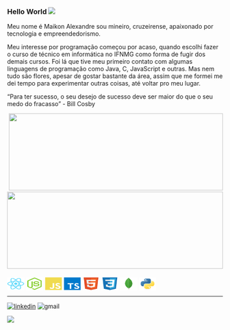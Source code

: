 ### Hello World  <img src="https://media.giphy.com/media/hvRJCLFzcasrR4ia7z/giphy.gif" width="25px">

Meu nome é Maikon Alexandre sou mineiro, cruzeirense, apaixonado por tecnologia e empreendedorismo. 

Meu interesse por programação começou por acaso, quando escolhi fazer o curso de técnico em informática no IFNMG como forma de fugir dos demais cursos. Foi lá que tive meu primeiro contato com algumas linguagens de programação como Java, C, JavaScript e outras. Mas nem tudo são flores, apesar de gostar bastante da área, assim que me formei me dei tempo para experimentar outras coisas, até voltar pro meu lugar.

“Para ter sucesso, o seu desejo de sucesso deve ser maior do que o seu medo do fracasso” - Bill Cosby


<div>
 <img aling="left' src=""/>
                         
  <img height="180em" width="500" src="https://github-readme-stats.vercel.app/api/?username=maikonalexandre&show_icons=true&theme=react&include_all_commits=true&count_private=true"/>
  <img height="180em" width="504" src="https://github-readme-stats.vercel.app/api/top-langs/?username=maikonalexandre&layout=compact&langs_count=7&theme=react"/>
</div>



<div style="display: inline_block"><br>
  <img align="center" alt="Maik-React" height="30" width="40" src="https://raw.githubusercontent.com/devicons/devicon/master/icons/react/react-original.svg">
  <img align="center" alt="Maik-nodejs" height="30" width="40" src="https://raw.githubusercontent.com/devicons/devicon/master/icons/nodejs/nodejs-original.svg">
  <img align="center" alt="Maik-Js" height="30" width="40" src="https://raw.githubusercontent.com/devicons/devicon/master/icons/javascript/javascript-plain.svg">
  <img align="center" alt="Maik-Ts" height="30" width="40" src="https://raw.githubusercontent.com/devicons/devicon/master/icons/typescript/typescript-plain.svg">
  <img align="center" alt="Maik-HTML" height="30" width="40" src="https://raw.githubusercontent.com/devicons/devicon/master/icons/html5/html5-original.svg">
  <img align="center" alt="Maik-CSS" height="30" width="40" src="https://raw.githubusercontent.com/devicons/devicon/master/icons/css3/css3-original.svg">
  <img align="center" alt="Maik-mongodb" height="30" width="40" src="https://raw.githubusercontent.com/devicons/devicon/master/icons/mongodb/mongodb-original.svg">
  <img align="center" alt="Maik-Python" height="30" width="40" src="https://raw.githubusercontent.com/devicons/devicon/master/icons/python/python-original.svg">
</div>
<hr> 
  
[![linkedin](https://img.shields.io/badge/LinkedIn-0077B5?style=for-the-badge&logo=linkedin&logoColor=white)](https://www.linkedin.com/in/maikon-alexandre)
![gmail](https://img.shields.io/badge/Gmail-D14836?style=for-the-badge&logo=gmail&logoColor=white)

![](https://visitor-badge.glitch.me/badge?page_id=maikonalexandre)


